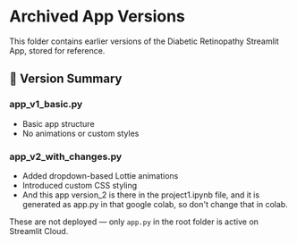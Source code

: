 # Archived App Versions

This folder contains earlier versions of the Diabetic Retinopathy Streamlit App, stored for reference.

## 📄 Version Summary

### app_v1_basic.py
- Basic app structure
- No animations or custom styles

### app_v2_with_changes.py
- Added dropdown-based Lottie animations
- Introduced custom CSS styling
- And this app version_2 is there in the project1.ipynb file, and it is generated as app.py in that google colab, so don't change that in colab.

These are not deployed — only `app.py` in the root folder is active on Streamlit Cloud.
